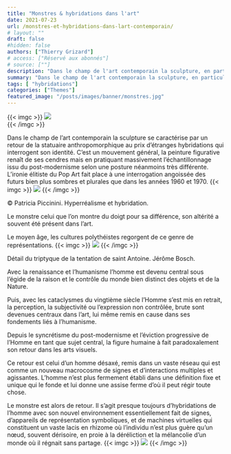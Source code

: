 ```yaml
---
title: "Monstres & hybridations dans l'art"
date: 2021-07-23
url: /monstres-et-hybridations-dans-lart-contemporain/
# layout: ""
draft: false
#hidden: false
authors: ["Thierry Grizard"]
# access: ["Réservé aux abonnés"]
# source: [""]
description: "Dans le champ de l'art contemporain la sculpture, en particulier, se caractérise par un retour de la statuaire anthropomorphique au prix d'étranges hybridations qui interrogent son identité"
summary: "Dans le champ de l'art contemporain la sculpture, en particulier, se caractérise par un retour de la statuaire anthropomorphique au prix d'étranges hybridations qui interrogent son identité"
tags: [ "hybridations"]
categories: ["Themes"]
featured_image: "/posts/images/banner/monstres.jpg"
---
```

{{< imgc >}}
![](/posts/images/monstres/sam-jinks-ron-mueck-sculpture-hyperrealism-hybrid-sculpture.102-1024x683.jpg)  
{{< /imgc >}}

Dans le champ de l’art contemporain la sculpture se caractérise par un retour de la statuaire anthropomorphique au prix d’étranges hybridations qui interrogent son identité. C’est un mouvement général, la peinture figurative renaît de ses cendres mais en pratiquant massivement l’échantillonnage issu du post-modernisme selon une posture néanmoins très différente. L’ironie élitiste du Pop Art fait place à une interrogation angoissée des futurs bien plus sombres et plurales que dans les années 1960 et 1970.
{{< imgc >}}
![](/posts/images/monstres/patricia-Piccinini-hyperrealisme-sculpture-monstre-hybridation.001-1-1.jpg)
{{< /imgc >}}

© Patricia Piccinini. Hyperréalisme et hybridation.

Le monstre celui que l’on montre du doigt pour sa différence, son altérité a souvent été présent dans l’art.

Le moyen âge, les cultures polythéistes regorgent de ce genre de représentations.
{{< imgc >}}
![](/posts/images/monstres/jerome-bosch.001-1024x423.jpg)
{{< /imgc >}}

Détail du triptyque de la tentation de saint Antoine. Jérôme Bosch.

Avec la renaissance et l’humanisme l’homme est devenu central sous l’égide de la raison et le contrôle du monde bien distinct des objets et de la Nature.

Puis, avec les cataclysmes du vingtième siècle l’Homme s’est mis en retrait, la perception, la subjectivité ou l’expression non contrôlée, brute sont devenues centraux dans l’art, lui même remis en cause dans ses fondements liés à l’humanisme.

Depuis le syncrétisme du post-modernisme et l’éviction progressive de l’Homme en tant que sujet central, la figure humaine à fait paradoxalement son retour dans les arts visuels.

Ce retour est celui d’un homme désaxé, remis dans un vaste réseau qui est comme un nouveau macrocosme de signes et d’interactions multiples et agissantes. L’homme n’est plus fermement établi dans une définition fixe et unique qui le fonde et lui donne une assise ferme d’où il peut régir toute chose.

Le monstre est alors de retour. Il s’agit presque toujours d’hybridations de l’homme avec son nouvel environnement essentiellement fait de signes, d’appareils de représentation symboliques, et de machines virtuelles qui constituent un vaste lacis en rhizome où l’individu n’est plus guère qu’un nœud, souvent dérisoire, en proie à la déréliction et la mélancolie d’un monde où il régnait sans partage.
{{< imgc >}}
![](/posts/images/monstres/piero-della-francesca-ideal-city-renaissance-painting.001.jpg)
{{< /imgc >}}

⠀